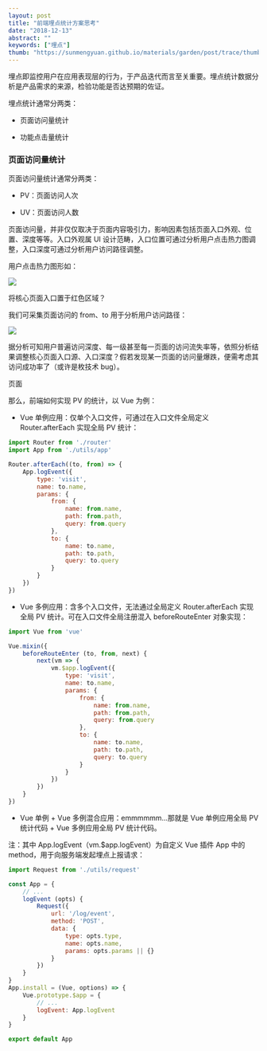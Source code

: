```yaml
---
layout: post
title: "前端埋点统计方案思考"
date: "2018-12-13"
abstract: ""
keywords: ["埋点"]
thumb: "https://sunmengyuan.github.io/materials/garden/post/trace/thumb.jpg"
---
```


埋点即监控用户在应用表现层的行为，于产品迭代而言至关重要。埋点统计数据分析是产品需求的来源，检验功能是否达预期的佐证。

埋点统计通常分两类：

+ 页面访问量统计

+ 功能点击量统计

### 页面访问量统计

页面访问量统计通常分两类：

+ PV：页面访问人次

+ UV：页面访问人数

页面访问量，并非仅仅取决于页面内容吸引力，影响因素包括页面入口外观、位置、深度等等。入口外观属 UI 设计范畴，入口位置可通过分析用户点击热力图调整，入口深度可通过分析用户访问路径调整。

用户点击热力图形如：

![](https://sunmengyuan.github.io/materials/garden/post/trace/heatmap.jpg)

将核心页面入口置于红色区域？

我们可采集页面访问的 from、to 用于分析用户访问路径：

![](https://sunmengyuan.github.io/materials/garden/post/trace/visit-route.jpg)

据分析可知用户普遍访问深度、每一级甚至每一页面的访问流失率等，依照分析结果调整核心页面入口源、入口深度？假若发现某一页面的访问量爆跌，便需考虑其访问成功率了（或许是枚技术 bug）。

页面

那么，前端如何实现 PV 的统计，以 Vue 为例：

+ Vue 单例应用：仅单个入口文件，可通过在入口文件全局定义 Router.afterEach 实现全局 PV 统计：

```js
import Router from './router'
import App from './utils/app'

Router.afterEach((to, from) => {
    App.logEvent({
        type: 'visit',
        name: to.name,
        params: {
            from: {
                name: from.name,
                path: from.path,
                query: from.query
            },
            to: {
                name: to.name,
                path: to.path,
                query: to.query
            }
        }
    })
})
```

+ Vue 多例应用：含多个入口文件，无法通过全局定义 Router.afterEach 实现全局 PV 统计。可在入口文件全局注册混入 beforeRouteEnter 对象实现：

```js
import Vue from 'vue'

Vue.mixin({
    beforeRouteEnter (to, from, next) {
        next(vm => {
            vm.$app.logEvent({
                type: 'visit',
                name: to.name,
                params: {
                    from: {
                        name: from.name,
                        path: from.path,
                        query: from.query
                    },
                    to: {
                        name: to.name,
                        path: to.path,
                        query: to.query
                    }
                }
            })
        })
    }
})
```

+ Vue 单例 + Vue 多例混合应用：emmmmmm...那就是 Vue 单例应用全局 PV 统计代码 + Vue 多例应用全局 PV 统计代码。

注：其中 App.logEvent（vm.$app.logEvent）为自定义 Vue 插件 App 中的 method，用于向服务端发起埋点上报请求：

```js
import Request from './utils/request'

const App = {
    // ...
    logEvent (opts) {
        Request({
            url: '/log/event',
            method: 'POST',
            data: {
                type: opts.type,
                name: opts.name,
                params: opts.params || {}
            }
        })
    }
}
App.install = (Vue, options) => {
    Vue.prototype.$app = {
        // ...
        logEvent: App.logEvent
    }
}

export default App
```
